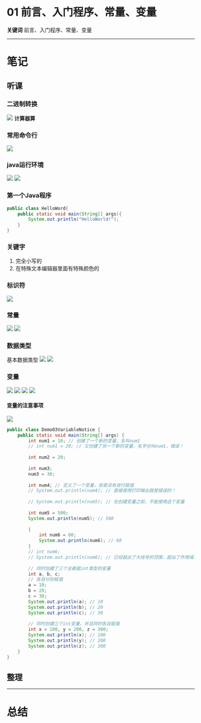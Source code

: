 # 01 前言、入门程序、常量、变量

**关键词**
前言、入门程序、常量、变量

---

# 笔记

## 听课
### 二进制转换
 ![](img/2019-12-21-22-31-36.png)
 **计算器算**
 ### 常用命令行
![](img/2019-12-21-22-49-49.png)
### java运行环境
![](img/2019-12-21-22-57-58.png)
![](img/2019-12-21-23-20-05.png)
### 第一个Java程序
```java
public class HelloWord{
    public static void main(String[] args){
        System.out.println("HelloWorld!");
    }
}

```
### 关键字
1. 完全小写的
2. 在特殊文本编辑器里面有特殊颜色的     
### 标识符
![](img/2019-12-21-23-44-57.png)
### 常量
![](img/2019-12-21-23-49-59.png)
![](img/2019-12-21-23-53-59.png)
### 数据类型
基本数据类型
![](img/2019-12-21-23-55-43.png)
![](img/2019-12-22-00-00-38.png)
### 变量
![](img/2019-12-22-00-02-56.png)
![](img/2019-12-22-00-08-08.png)
![](img/2019-12-22-00-10-19.png)
![](img/2019-12-22-00-12-52.png) 
#### 变量的注意事项
![](img/2019-12-22-00-19-30.png)
```java
public class Demo03VariableNotice {
	public static void main(String[] args) {
		int num1 = 10; // 创建了一个新的变量，名叫num1
		// int num1 = 20; // 又创建了另一个新的变量，名字也叫num1，错误！
		
		int num2 = 20;
		
		int num3;
		num3 = 30;
		
		int num4; // 定义了一个变量，但是没有进行赋值
		// System.out.println(num4); // 直接使用打印输出就是错误的！
		
		// System.out.println(num5); // 在创建变量之前，不能使用这个变量
		
		int num5 = 500;
		System.out.println(num5); // 500
		
		{
			int num6 = 60;
			System.out.println(num6); // 60
		}
		// int num6;
		// System.out.println(num6); // 已经超出了大括号的范围，超出了作用域，变量不能再使用了
		
		// 同时创建了三个全都是int类型的变量
		int a, b, c;
		// 各自分别赋值
		a = 10;
		b = 20;
		c = 30;
		System.out.println(a); // 10
		System.out.println(b); // 20
		System.out.println(c); // 30
		
		// 同时创建三个int变量，并且同时各自赋值
		int x = 100, y = 200, z = 300;
		System.out.println(x); // 100
		System.out.println(y); // 200
		System.out.println(z); // 300
	}
}
```
## 整理

---

# 总结